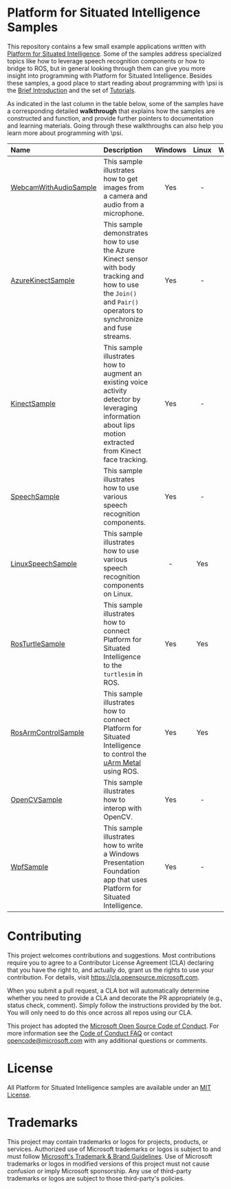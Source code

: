 # Platform for Situated Intelligence Samples

This repository contains a few small example applications written with [Platform for Situated Intelligence](https://github.com/microsoft/psi). Some of the samples address specialized topics like how to leverage speech recognition components or how to bridge to ROS, but in general looking through them can give you more insight into programming with Platform for Situated Intelligence. Besides these samples, a good place to start reading about programming with \\psi is the [Brief Introduction](https://github.com/microsoft/psi/wiki/Brief-Introduction) and the set of [Tutorials](https://github.com/microsoft/psi/wiki/Tutorials).

As indicated in the last column in the table below, some of the samples have a corresponding detailed **walkthrough** that explains how the samples are constructed and function, and provide further pointers to documentation and learning materials. Going through these walkthroughs can also help you learn more about programming with \\psi.


| Name | Description | Windows | Linux | Walkthrough |
| :----------- | :---------- | :--: | :--: | :--: |
| [WebcamWithAudioSample](https://github.com/Microsoft/psi-samples/tree/main/Samples/WebcamWithAudioSample) | This sample illustrates how to get images from a camera and audio from a microphone. | Yes | - | - | 
| [AzureKinectSample](https://github.com/microsoft/psi-samples/tree/main/Samples/AzureKinectSample) | This sample demonstrates how to use the Azure Kinect sensor with body tracking and how to use the `Join()` and `Pair()` operators to synchronize and fuse streams. | Yes | - | [Yes](https://github.com/microsoft/psi-samples/tree/main/Samples/AzureKinectSample) |
| [KinectSample](https://github.com/Microsoft/psi-samples/tree/main/Samples/KinectSample) | This sample illustrates how to augment an existing voice activity detector by leveraging information about lips motion extracted from Kinect face tracking. | Yes | - | - |
| [SpeechSample](https://github.com/Microsoft/psi-samples/tree/main/Samples/SpeechSample) | This sample illustrates how to use various speech recognition components. | Yes | - | - |
| [LinuxSpeechSample](https://github.com/Microsoft/psi-samples/tree/main/Samples/LinuxSpeechSample) | This sample illustrates how to use various speech recognition components on Linux. | - | Yes | [Yes](https://github.com/Microsoft/psi-samples/tree/main/Samples/LinuxSpeechSample) |
| [RosTurtleSample](https://github.com/Microsoft/psi-samples/tree/main/Samples/RosTurtleSample) | This sample illustrates how to connect Platform for Situated Intelligence to the `turtlesim` in ROS. | Yes | Yes | [Yes](https://github.com/Microsoft/psi-samples/tree/main/Samples/RosTurtleSample) |
| [RosArmControlSample](https://github.com/Microsoft/psi-samples/tree/main/Samples/RosArmControlSample) | This sample illustrates how to connect Platform for Situated Intelligence to control the [uArm Metal](http://ufactory.cc/#/en/uarm1) using ROS. | Yes | Yes | [Yes](https://github.com/Microsoft/psi-samples/tree/main/Samples/RosArmControlSample) |
| [OpenCVSample](https://github.com/Microsoft/psi-samples/tree/main/Samples/OpenCVSample) | This sample illustrates how to interop with OpenCV. | Yes | - | - |
| [WpfSample](https://github.com/Microsoft/psi-samples/tree/main/Samples/WpfSample) | This sample illustrates how to write a Windows Presentation Foundation app that uses Platform for Situated Intelligence. | Yes | - | - |

# Contributing

This project welcomes contributions and suggestions.  Most contributions require you to agree to a
Contributor License Agreement (CLA) declaring that you have the right to, and actually do, grant us
the rights to use your contribution. For details, visit https://cla.opensource.microsoft.com.

When you submit a pull request, a CLA bot will automatically determine whether you need to provide
a CLA and decorate the PR appropriately (e.g., status check, comment). Simply follow the instructions
provided by the bot. You will only need to do this once across all repos using our CLA.

This project has adopted the [Microsoft Open Source Code of Conduct](https://opensource.microsoft.com/codeofconduct/).
For more information see the [Code of Conduct FAQ](https://opensource.microsoft.com/codeofconduct/faq/) or
contact [opencode@microsoft.com](mailto:opencode@microsoft.com) with any additional questions or comments.

# License

All Platform for Situated Intelligence samples are available under an [MIT License](LICENSE.txt).

# Trademarks

This project may contain trademarks or logos for projects, products, or services. Authorized use of Microsoft trademarks or logos is subject to and must follow [Microsoft's Trademark & Brand Guidelines](https://www.microsoft.com/en-us/legal/intellectualproperty/trademarks/usage/general). Use of Microsoft trademarks or logos in modified versions of this project must not cause confusion or imply Microsoft sponsorship. Any use of third-party trademarks or logos are subject to those third-party's policies.
